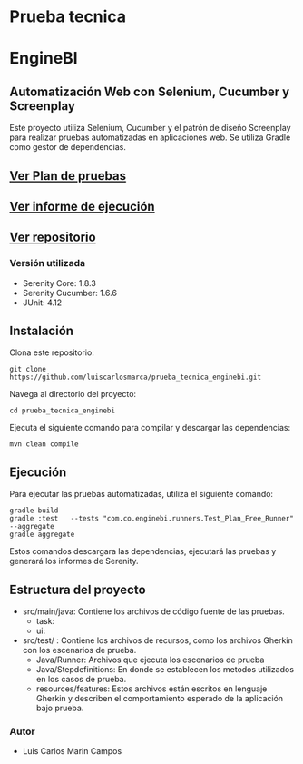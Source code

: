 
# Prueba tecnica
# EngineBI
## Automatización Web con Selenium, Cucumber y Screenplay

Este proyecto utiliza Selenium, Cucumber y el patrón de diseño Screenplay para realizar pruebas automatizadas en aplicaciones web.
Se utiliza Gradle como gestor de dependencias.

## [Ver Plan de pruebas](https://github.com/luiscarlosmarca/prueba_tecnica_enginebi/blob/main/PlanDePruebas.md)
## [Ver informe de ejecución](target/site/serenity/index.html)

## [Ver repositorio](https://github.com/luiscarlosmarca/prueba_tecnica_enginebi)



### Versión utilizada

- Serenity Core: 1.8.3
- Serenity Cucumber: 1.6.6
- JUnit: 4.12

## Instalación
Clona este repositorio:

```
git clone https://github.com/luiscarlosmarca/prueba_tecnica_enginebi.git

```

Navega al directorio del proyecto:

```
cd prueba_tecnica_enginebi
```
Ejecuta el siguiente comando para compilar y descargar las dependencias:

```
mvn clean compile
```

## Ejecución
Para ejecutar las pruebas automatizadas, utiliza el siguiente comando:

```
gradle build
gradle :test   --tests "com.co.enginebi.runners.Test_Plan_Free_Runner"  --aggregate
gradle aggregate
```

Estos comandos descargara las dependencias, ejecutará las pruebas y generará los informes de Serenity.

## Estructura del proyecto

- src/main/java: Contiene los archivos de código fuente de las pruebas.
  - task:
  - ui:
- src/test/ : Contiene los archivos de recursos, como los archivos Gherkin con los escenarios de prueba.
  - Java/Runner: Archivos que ejecuta los escenarios de prueba
  - Java/Stepdefinitions: En donde se establecen los metodos utilizados en los casos de prueba. 
  - resources/features: Estos archivos están escritos en lenguaje Gherkin y describen el comportamiento esperado de la aplicación bajo prueba.
 

### Autor
- Luis Carlos Marin Campos


